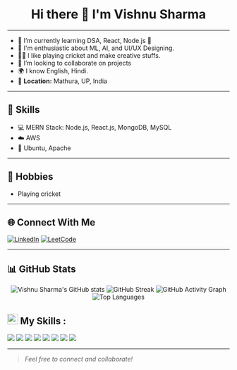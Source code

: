 <h1 align="center">Hi there 👋 I'm Vishnu Sharma</h1>

---

- 🌱 I’m currently learning DSA, React, Node.js 🤯
- 👯 I'm enthusiastic about ML, AI, and UI/UX Designing.
- 👩‍🎨 I like playing cricket and make creative stuffs.
- 🎊 I’m looking to collaborate on projects
- 🌍 I know English, Hindi.
- 📍 **Location:** Mathura, UP, India

---

## 🚀 Skills

- 💻 MERN Stack: Node.js, React.js, MongoDB, MySQL
- ☁️ AWS
- 🐧 Ubuntu, Apache

---

## 🏏 Hobbies

- Playing cricket

---

## 🌐 Connect With Me

[![LinkedIn](https://img.shields.io/badge/LinkedIn-blue?logo=linkedin&logoColor=white)](https://www.linkedin.com/) 
[![LeetCode](https://img.shields.io/badge/LeetCode-orange?logo=leetcode&logoColor=white)](https://leetcode.com/) 

---

## 📊 GitHub Stats

<p align="center">
  <img src="https://github-readme-stats.vercel.app/api?username=sharmavishnu66&show_icons=true&theme=dark" alt="Vishnu Sharma's GitHub stats" />
  <img src="https://github-readme-streak-stats.herokuapp.com/?user=sharmavishnu66&theme=dark" alt="GitHub Streak" />
  <img src="https://github-readme-activity-graph.cyclic.app/graph?username=sharmavishnu66&theme=react-dark" alt="GitHub Activity Graph" />
  <img src="https://github-readme-stats.vercel.app/api/top-langs/?username=sharmavishnu66&layout=compact&theme=dark" alt="Top Languages" />
</p>

## <img src="https://img.icons8.com/color/48/000000/toolbox.png" width="24px"/> My Skills :

<p>
  <img src="https://img.shields.io/badge/PYTHON-3776AB?style=for-the-badge&logo=python&logoColor=white"/>
  <img src="https://img.shields.io/badge/HTML-E44D26?style=for-the-badge&logo=html5&logoColor=white"/>
  <img src="https://img.shields.io/badge/CSS-1572B6?style=for-the-badge&logo=css3&logoColor=white"/>
  <img src="https://img.shields.io/badge/FIGMA-21C87A?style=for-the-badge&logo=figma&logoColor=white"/>
  <img src="https://img.shields.io/badge/CANVA-00C4CC?style=for-the-badge&logo=canva&logoColor=white"/>
  <img src="https://img.shields.io/badge/REACT-2D2D72?style=for-the-badge&logo=react&logoColor=white"/>
  <img src="https://img.shields.io/badge/NODE-1A1A1A?style=for-the-badge&logo=nodedotjs&logoColor=white"/>
  <img src="https://img.shields.io/badge/EXPRESS-5C5E62?style=for-the-badge&logo=express&logoColor=white"/>
</p>

---

> _Feel free to connect and collaborate!_
